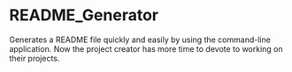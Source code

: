 # README_Generator
Generates a README file quickly and easily by using the command-line application. Now the project creator has more time to devote to working on their projects. 
